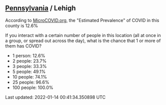 
## [Pennsylvania](/united-states/pennsylvania) / Lehigh

According to [MicroCOVID.org](http://microcovid.org),
the "Estimated Prevalence" of COVID in this county is 12.6%

If you interact with a certain number of people in this location
(all at once in a group, or spread out across the day), what is the chance that
1 or more of them has COVID?

- 1 person: 12.6%
- 2 people: 23.7%
- 3 people: 33.3%
- 5 people: 49.1%
- 10 people: 74.1%
- 25 people: 96.6%
- 100 people: 100.0%

Last updated: 2022-01-14 00:41:34.350898 UTC

